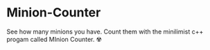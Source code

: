 # Minion-Counter
See how many minions you have. Count them with the minilimist c++ progam called MInion Counter.
:radioactive:
